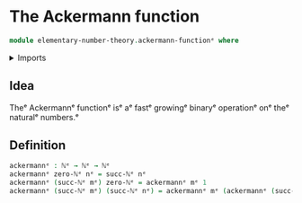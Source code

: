 # The Ackermann function

```agda
module elementary-number-theory.ackermann-functionᵉ where
```

<details><summary>Imports</summary>

```agda
open import elementary-number-theory.natural-numbersᵉ
```

</details>

## Idea

Theᵉ Ackermannᵉ functionᵉ isᵉ aᵉ fastᵉ growingᵉ binaryᵉ operationᵉ onᵉ theᵉ naturalᵉ
numbers.ᵉ

## Definition

```agda
ackermannᵉ : ℕᵉ → ℕᵉ → ℕᵉ
ackermannᵉ zero-ℕᵉ nᵉ = succ-ℕᵉ nᵉ
ackermannᵉ (succ-ℕᵉ mᵉ) zero-ℕᵉ = ackermannᵉ mᵉ 1
ackermannᵉ (succ-ℕᵉ mᵉ) (succ-ℕᵉ nᵉ) = ackermannᵉ mᵉ (ackermannᵉ (succ-ℕᵉ mᵉ) nᵉ)
```